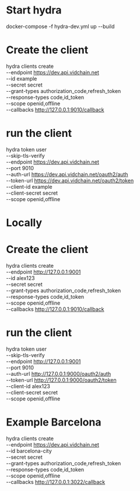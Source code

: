 # Start hydra
docker-compose -f hydra-dev.yml up --build

 # Create the client
 hydra clients create \
    --endpoint https://dev.api.vidchain.net \
    --id example \
    --secret secret \
    --grant-types authorization_code,refresh_token \
    --response-types code,id_token \
    --scope openid,offline \
    --callbacks http://127.0.0.1:9010/callback

# run the client
hydra token user \
    --skip-tls-verify \
    --endpoint https://dev.api.vidchain.net \
    --port 9010 \
    --auth-url https://dev.api.vidchain.net/oauth2/auth \
    --token-url https://dev.api.vidchain.net/oauth2/token \
    --client-id example \
    --client-secret secret \
    --scope openid,offline

 # Locally
 # Create the client
 hydra clients create \
    --endpoint http://127.0.0.1:9001 \
    --id alex123 \
    --secret secret \
    --grant-types authorization_code,refresh_token \
    --response-types code,id_token \
    --scope openid,offline \
    --callbacks http://127.0.0.1:9010/callback

# run the client
hydra token user \
    --skip-tls-verify \
    --endpoint http://127.0.0.1:9001 \
    --port 9010 \
    --auth-url http://127.0.0.1:9000/oauth2/auth \
    --token-url http://127.0.0.1:9000/oauth2/token \
    --client-id alex123 \
    --client-secret secret \
    --scope openid,offline

# Example Barcelona
hydra clients create \
    --endpoint https://dev.api.vidchain.net \
    --id barcelona-city \
    --secret secret \
    --grant-types authorization_code,refresh_token \
    --response-types code,id_token \
    --scope openid,offline \
    --callbacks http://127.0.0.1:3022/callback




